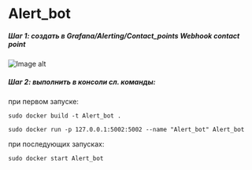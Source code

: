 # Alert_bot

##### Шаг 1: создать в Grafana/Alerting/Contact_points Webhook contact point  

![Image alt](https://gitlab.angarasecurity.ru/r.karpov/alert_bot/-/blob/r.karpov/docs/checkpoint.jpeg)


##### Шаг 2: выполнить в консоли сл. команды:  
при первом запуске:    
```no-highlight
sudo docker build -t Alert_bot .
```
```no-highlight
sudo docker run -p 127.0.0.1:5002:5002 --name "Alert_bot" Alert_bot
``` 
при последующих запусках:  
```no-highlight
sudo docker start Alert_bot
```
